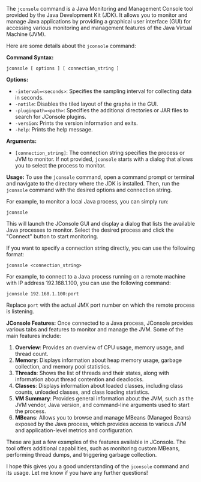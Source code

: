 The `jconsole` command is a Java Monitoring and Management Console tool provided by the Java Development Kit (JDK). It allows you to monitor and manage Java applications by providing a graphical user interface (GUI) for accessing various monitoring and management features of the Java Virtual Machine (JVM).

Here are some details about the `jconsole` command:

**Command Syntax:**
```
jconsole [ options ] [ connection_string ]
```

**Options:**
- `-interval=<seconds>`: Specifies the sampling interval for collecting data in seconds.
- `-notile`: Disables the tiled layout of the graphs in the GUI.
- `-pluginpath=<path>`: Specifies the additional directories or JAR files to search for JConsole plugins.
- `-version`: Prints the version information and exits.
- `-help`: Prints the help message.

**Arguments:**
- `[connection_string]`: The connection string specifies the process or JVM to monitor. If not provided, `jconsole` starts with a dialog that allows you to select the process to monitor.

**Usage:**
To use the `jconsole` command, open a command prompt or terminal and navigate to the directory where the JDK is installed. Then, run the `jconsole` command with the desired options and connection string.

For example, to monitor a local Java process, you can simply run:
```
jconsole
```

This will launch the JConsole GUI and display a dialog that lists the available Java processes to monitor. Select the desired process and click the "Connect" button to start monitoring.

If you want to specify a connection string directly, you can use the following format:
```
jconsole <connection_string>
```

For example, to connect to a Java process running on a remote machine with IP address 192.168.1.100, you can use the following command:
```
jconsole 192.168.1.100:port
```
Replace `port` with the actual JMX port number on which the remote process is listening.

**JConsole Features:**
Once connected to a Java process, JConsole provides various tabs and features to monitor and manage the JVM. Some of the main features include:

1. **Overview**: Provides an overview of CPU usage, memory usage, and thread count.
2. **Memory**: Displays information about heap memory usage, garbage collection, and memory pool statistics.
3. **Threads**: Shows the list of threads and their states, along with information about thread contention and deadlocks.
4. **Classes**: Displays information about loaded classes, including class counts, unloaded classes, and class loading statistics.
5. **VM Summary**: Provides general information about the JVM, such as the JVM vendor, Java version, and command-line arguments used to start the process.
6. **MBeans**: Allows you to browse and manage MBeans (Managed Beans) exposed by the Java process, which provides access to various JVM and application-level metrics and configuration.

These are just a few examples of the features available in JConsole. The tool offers additional capabilities, such as monitoring custom MBeans, performing thread dumps, and triggering garbage collection.

I hope this gives you a good understanding of the `jconsole` command and its usage. Let me know if you have any further questions!